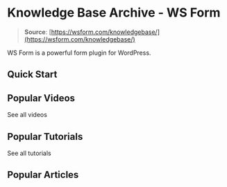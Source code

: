 # Knowledge Base Archive - WS Form

> **Source**: [https://wsform.com/knowledgebase/](https://wsform.com/knowledgebase/)


WS Form is a powerful form plugin for WordPress.

## Quick Start

## Popular Videos

 See all videos

## Popular Tutorials

 See all tutorials

## Popular Articles
